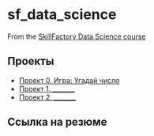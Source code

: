 # sf_data_science
From the [SkillFactory Data Science course](https://skillfactory.ru/data-scientist)

## Проекты

* [Проект 0. Игра: Угадай число](https://github.com/Nenneke2999/sf_data_science/tree/main/projekt_0)
* [Проект 1. _______]()
* [Проект 2. _______]()

## Ссылка на резюме